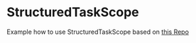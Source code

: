 # StructuredTaskScope
Example how to use StructuredTaskScope
based on [this Repo](https://github.com/typed-rocks/structured-taskscopes/tree/main)